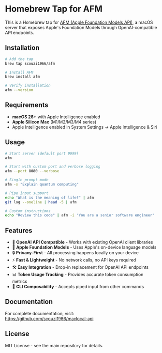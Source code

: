 # Homebrew Tap for AFM

This is a Homebrew tap for [AFM (Apple Foundation Models API)](https://github.com/scouzi1966/maclocal-api), a macOS server that exposes Apple's Foundation Models through OpenAI-compatible API endpoints.

## Installation

```bash
# Add the tap
brew tap scouzi1966/afm

# Install AFM
brew install afm

# Verify installation
afm --version
```

## Requirements

- **macOS 26+** with Apple Intelligence enabled
- **Apple Silicon Mac** (M1/M2/M3/M4 series)
- Apple Intelligence enabled in System Settings → Apple Intelligence & Siri

## Usage

```bash
# Start server (default port 9999)
afm

# Start with custom port and verbose logging
afm --port 8080 --verbose

# Single prompt mode
afm -s "Explain quantum computing"

# Pipe input support
echo "What is the meaning of life?" | afm
git log --oneline | head -5 | afm

# Custom instructions
echo "Review this code" | afm -i "You are a senior software engineer"
```

## Features

- 🔗 **OpenAI API Compatible** - Works with existing OpenAI client libraries
- 📱 **Apple Foundation Models** - Uses Apple's on-device language models  
- 🔒 **Privacy-First** - All processing happens locally on your device
- ⚡ **Fast & Lightweight** - No network calls, no API keys required
- 🛠️ **Easy Integration** - Drop-in replacement for OpenAI API endpoints
- 📊 **Token Usage Tracking** - Provides accurate token consumption metrics
- 🚰 **CLI Composability** - Accepts piped input from other commands

## Documentation

For complete documentation, visit: https://github.com/scouzi1966/maclocal-api

## License

MIT License - see the main repository for details.